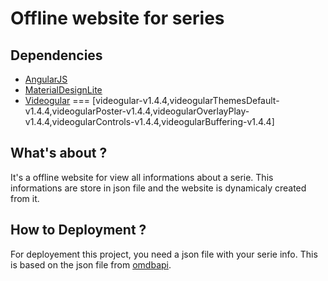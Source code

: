# Offline website for series

## Dependencies

* [AngularJS](http://angularjs.org/)
* [MaterialDesignLite](https://getmdl.io/)
* [Videogular](http://www.videogular.com/) === [videogular-v1.4.4,videogularThemesDefault-v1.4.4,videogularPoster-v1.4.4,videogularOverlayPlay-v1.4.4,videogularControls-v1.4.4,videogularBuffering-v1.4.4]

## What's about ?

It's a offline website for view all informations about a serie.
This informations are store in json file and the website is dynamicaly created from it.

## How to Deployment ?

For deployement this project, you need a json file with your serie info.
This is based on the json file from [omdbapi](http://www.omdbapi.com/).